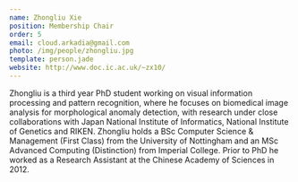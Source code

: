 ```yaml
---
name: Zhongliu Xie
position: Membership Chair
order: 5
email: cloud.arkadia@gmail.com
photo: /img/people/zhongliu.jpg
template: person.jade
website: http://www.doc.ic.ac.uk/~zx10/
---
```

Zhongliu is a third year PhD student working on visual information processing
and pattern recognition, where he focuses on biomedical image analysis for
morphological anomaly detection, with research under close collaborations with
Japan National Institute of Informatics, National Institute of Genetics and
RIKEN. Zhongliu holds a BSc Computer Science & Management (First Class) from
the University of Nottingham and an MSc Advanced Computing (Distinction) from
Imperial College. Prior to PhD he worked as a Research Assistant at the Chinese
Academy of Sciences in 2012.
